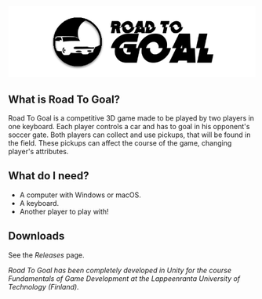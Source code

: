 ![Logo of Road To Goal](https://raw.githubusercontent.com/dvcarrillo/road-to-goal/master/RTGlogo.png)

## What is Road To Goal?
Road To Goal is a competitive 3D game made to be played by two players in one keyboard.
Each player controls a car and has to goal in his opponent's soccer gate.
Both players can collect and use pickups, that will be found in the field.
These pickups can affect the course of the game, changing player's attributes.

## What do I need?
* A computer with Windows or macOS.
* A keyboard.
* Another player to play with!

## Downloads
See the *Releases* page.

*Road To Goal has been completely developed in Unity for the course Fundamentals of Game Development at the Lappeenranta University of Technology (Finland).*
